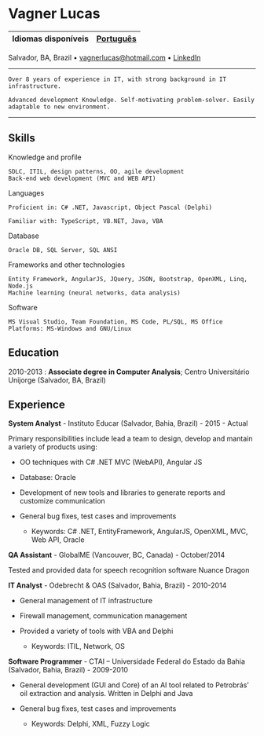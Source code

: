 Vagner Lucas
============

| Idiomas disponíveis | [Português](https://github.com/vagnerlucas/resume/blob/master/README-br.md) |
| --------- | --------- |


Salvador, BA, Brazil • [vagnerlucas@hotmail.com](mailto:vagnerlucas@hotmail.com) • [LinkedIn](https://www.linkedin.com/in/vagnerlucas/en)

----
    Over 8 years of experience in IT, with strong background in IT infrastructure. 
    
    Advanced development Knowledge. Self-motivating problem-solver. Easily adaptable to new environment.
----

Skills
--------------------

Knowledge and profile

    SDLC, ITIL, design patterns, OO, agile development
    Back-end web development (MVC and WEB API)

Languages

    Proficient in: C# .NET, Javascript, Object Pascal (Delphi)

    Familiar with: TypeScript, VB.NET, Java, VBA

Database

    Oracle DB, SQL Server, SQL ANSI

Frameworks and other technologies

    Entity Framework, AngularJS, JQuery, JSON, Bootstrap, OpenXML, Linq, Node.js
    Machine learning (neural networks, data analysis)

Software

    MS Visual Studio, Team Foundation, MS Code, PL/SQL, MS Office
    Platforms: MS-Windows and GNU/Linux


Education
---------

2010-2013
:   **Associate degree in Computer Analysis**; Centro Universitário Unijorge (Salvador, BA, Brazil)

Experience
----------

**System Analyst** - Instituto Educar (Salvador, Bahia, Brazil) - 2015 - Actual

Primary responsibilities include lead a team to design, develop and mantain a variety of products using:

* OO techniques with C# .NET MVC (WebAPI), Angular JS

* Database: Oracle

* Development of new tools and libraries to generate reports and customize communication

* General bug fixes, test cases and improvements

    * Keywords: C# .NET, EntityFramework, AngularJS, OpenXML, MVC, Web API, Oracle

**QA Assistant** - GlobalME (Vancouver, BC, Canada) - October/2014

Tested and provided data for speech recognition software Nuance Dragon

**IT Analyst** - Odebrecht & OAS (Salvador, Bahia, Brazil) - 2010-2014

* General management of IT infrastructure

* Firewall management, communication management

* Provided a variety of tools with VBA and Delphi

    * Keywords: ITIL, Network, OS

**Software Programmer** - CTAI – Universidade Federal do Estado da Bahia (Salvador, Bahia, Brazil) - 2009-2010

* General development (GUI and Core) of an AI tool related to Petrobrás’ oil extraction and analysis. Written in Delphi and Java

* General bug fixes, test cases and improvements

    * Keywords: Delphi, XML, Fuzzy Logic
